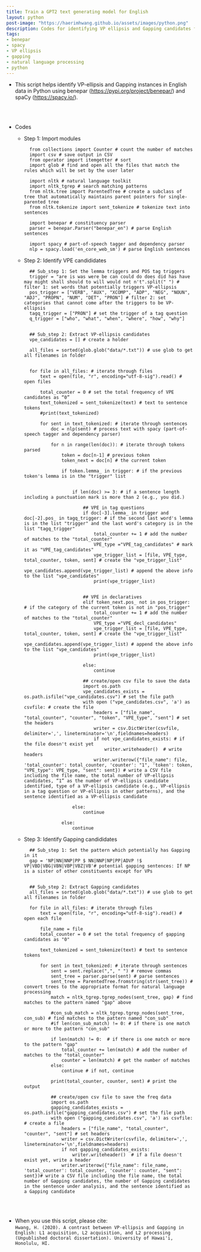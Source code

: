 ```yaml
---
title: Train a GPT2 text generating model for English
layout: python
post-image: "https://haerimhwang.github.io/assets/images/python.png"
description: Codes for identifying VP ellipsis and Gapping candidates from English data Using benepar and spaCy
tags:
- benepar
- spacy 
- VP ellipsis 
- gapping
- natural language processing
- python
---
```


* This script helps identify VP-ellipsis and Gapping instances in English data in Python using benepar (https://pypi.org/project/benepar/) and spaCy (https://spacy.io/).  
<br>
<br>

* Codes 
    * Step 1: Import modules
        
            from collections import Counter # count the number of matches
            import csv # save output in CSV 
            from operator import itemgetter # sort
            import glob # find and open all the files that match the rules which will be set by the user later
            
            import nltk # natural language toolkit
            import nltk_tgrep # search matching patterns
            from nltk.tree import ParentedTree # create a subclass of tree that automatically maintains parent pointers for single-parented tree 
            from nltk.tokenize import sent_tokenize # tokenize text into sentences
            
            import benepar # constituency parser
            parser = benepar.Parser("benepar_en") # parse English sentences
            
            import spacy # part-of-speech tagger and dependency parser
            nlp = spacy.load('en_core_web_sm') # parse English sentences 

        
    * Step 2: Identify VPE candididates
        
            ## Sub_step 1: Set the lemma triggers and POS tag triggers
            trigger = "are is was were be can could do does did has have may might shall should to will would not n't".split(" ") # filter 1: set words that potentially triggers VP-ellipsis
            pos_trigger = ["VERB", "AUX", "XCOMP", "ADP", "NEG", "NOUN", "ADJ", "PROPN", "NUM", "DET", "PRON"] # filter 2: set categories that cannot come after the triggers to be VP-ellipsis 
            tagq_trigger = ["PRON"] # set the trigger of a tag question
            q_trigger = ["who", "what", "when", "where", "how", "why"]
            
            
            ## Sub_step 2: Extract VP-ellipsis candidates
            vpe_candidates = [] # create a holder
            
            all_files = sorted(glob.glob("data/*.txt")) # use glob to get all filenames in folder
            
            
            for file in all_files: # iterate through files
                text = open(file, "r", encoding="utf-8-sig").read() # open files 
            
                total_counter = 0 # set the total frequency of VPE candidates as “0”
                text_tokenized = sent_tokenize(text) # text to sentence tokens   
                #print(text_tokenized)
            
                for sent in text_tokenized: # iterate through sentences
                    doc = nlp(sent) # process text with spacy (part-of-speech tagger and dependency parser)
            
                    for n in range(len(doc)): # iterate through tokens parsed
                        token = doc[n-1] # previous token
                        token_next = doc[n] # the current token
            
                        if token.lemma_ in trigger: # if the previous token's lemma is in the "trigger" list 
            
            
                            if len(doc) >= 3: # if a sentence length including a punctuation mark is more than 2 (e.g., you did.)
            
                                ## VPE in tag questions
                                if doc[-3].lemma_ in trigger and doc[-2].pos_ in tagq_trigger: # if the second last word's lemma is in the list "trigger" and the last word's category is in the list "tagq_trigger"
                                    total_counter += 1 # add the number of matches to the "total_counter"
                                    VPE_type ="VPE_tag_candidates" # mark it as "VPE_tag_candidates"
                                    vpe_trigger_list = [file, VPE_type, total_counter, token, sent] # create the "vpe_trigger_list" 
                                    vpe_candidates.append(vpe_trigger_list) # append the above info to the list "vpe_candidates"                
                                    print(vpe_trigger_list) 
            
            
                                ## VPE in declaratives
                                elif token_next.pos_ not in pos_trigger: # if the category of the current token is not in "pos_trigger"
                                    total_counter += 1 # add the number of matches to the "total_counter"
                                    VPE_type ="VPE_decl_candidates"
                                    vpe_trigger_list = [file, VPE_type, total_counter, token, sent] # create the "vpe_trigger_list" 
                                    vpe_candidates.append(vpe_trigger_list) # append the above info to the list "vpe_candidates"                
                                    print(vpe_trigger_list)
            
                                else:
                                    continue
            
                                ## create/open csv file to save the data
                                import os.path
                                vpe_candidates_exists = os.path.isfile("vpe_candidates.csv") # set the file path
                                with open ("vpe_candidates.csv", 'a') as csvfile: # create the file
                                    headers = ["file_name", "total_counter", "counter", "token", "VPE_type", "sent"] # set the headers
                                    writer = csv.DictWriter(csvfile, delimiter=',', lineterminator='\n',fieldnames=headers)
                                    if not vpe_candidates_exists: # if the file doesn't exist yet
                                        writer.writeheader()  # write headers
                                    writer.writerow({"file_name": file, 'total_counter': total_counter, 'counter': "1", 'token': token, "VPE_type": VPE_type, "sent": sent}) # write a CSV file including the file name, the total number of VP-ellipsis candidates, “1” as the number of VP-ellipsis candidate identified, type of a VP-ellipsis candidate (e.g., VP-ellipsis in a tag question or VP-ellipsis in other patterns), and the sentence identified as a VP-ellipsis candidate
            
                            else:
                                continue
            
                        else:
                            continue
            
            
        
          
          
        
    * Step 3: Identify Gapping candididates
        
            ## Sub_step 1: Set the pattern which potentially has Gapping in it
            gap = 'NP|NN|NNP|PP $ NN|NNP|NP|PP|ADVP !$ VP|VBD|VBG|VBN|VBP|VBZ|VB'# potential gapping sentences: If NP is a sister of other constituents except for VPs
            
            
            ## Sub_step 2: Extract Gapping candidates
            all_files = sorted(glob.glob("data/*.txt")) # use glob to get all filenames in folder
            
            for file in all_files: # iterate through files
                text = open(file, "r", encoding="utf-8-sig").read() # open each file 
            
                file_name = file
                total_counter = 0 # set the total frequency of gapping candidates as "0"
            
                text_tokenized = sent_tokenize(text) # text to sentence tokens 
            
                for sent in text_tokenized: # iterate through sentences
                    sent = sent.replace(",", " ") # remove commas
                    sent_tree = parser.parse(sent) # parse sentences
                    sent_tree = ParentedTree.fromstring(str(sent_tree)) # convert trees to the appropriate format for natural language processing
                    match = nltk_tgrep.tgrep_nodes(sent_tree, gap) # find matches to the pattern named "gap" above
            
                    #con_sub_match = nltk_tgrep.tgrep_nodes(sent_tree, con_sub) # find matches to the pattern named "con_sub"
                    #if len(con_sub_match) != 0: # if there is one match or more to the pattern "con_sub"
            
                    if len(match) != 0:  # if there is one match or more to the pattern "gap"
                        total_counter += len(match) # add the number of matches to the "total_counter"
                        counter = len(match) # get the number of matches
                    else:
                        continue # if not, continue
            
                    print(total_counter, counter, sent) # print the output
            
                    ## create/open csv file to save the freq data
                    import os.path
                    gapping_candidates_exists = os.path.isfile("gapping_candidates.csv") # set the file path
                    with open ("gapping_candidates.csv", 'a') as csvfile: # create a file
                        headers = ["file_name", "total_counter", "counter", "sent"] # set headers
                        writer = csv.DictWriter(csvfile, delimiter=',', lineterminator='\n',fieldnames=headers) 
                        if not gapping_candidates_exists:
                            writer.writeheader()  # if a file doesn't exist yet, write a header
                        writer.writerow({"file_name": file_name, 'total_counter': total_counter, 'counter': counter, "sent": sent})# write a CSV file including the file name, the total number of Gapping candidates, the number of Gapping candidates in the sentence under analysis, and the sentence identified as a Gapping candidate
                
<br>
<br>

* When you use this script, please cite:  
    `Hwang, H. (2020). A contrast between VP-ellipsis and Gapping in English: L1 acquisition, L2 acquisition, and L2 processing (Unpublished doctoral dissertation). University of Hawai'i, Honolulu, HI.` 

